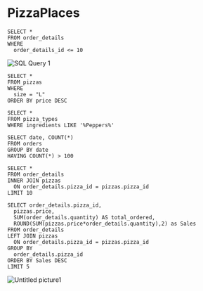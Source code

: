 # PizzaPlaces

```
SELECT * 
FROM order_details
WHERE 
  order_details_id <= 10
```
![SQL Query 1](https://user-images.githubusercontent.com/104281046/213899813-8754fbfd-7b70-4017-9140-ad1ab0e14751.png)

```
SELECT * 
FROM pizzas
WHERE  
  size = "L"
ORDER BY price DESC 
```

```
SELECT *
FROM pizza_types
WHERE ingredients LIKE '%Peppers%' 
```

```
SELECT date, COUNT(*)
FROM orders
GROUP BY date
HAVING COUNT(*) > 100
```

```
SELECT *
FROM order_details
INNER JOIN pizzas
  ON order_details.pizza_id = pizzas.pizza_id
LIMIT 10
```

```
SELECT order_details.pizza_id, 
  pizzas.price, 
  SUM(order_details.quantity) AS total_ordered, 
  ROUND(SUM(pizzas.price*order_details.quantity),2) as Sales
FROM order_details
LEFT JOIN pizzas
  ON order_details.pizza_id = pizzas.pizza_id 
GROUP BY 
  order_details.pizza_id
ORDER BY Sales DESC
LIMIT 5
```
![Untitled picture1](https://user-images.githubusercontent.com/104281046/213899657-0c27bbd3-1c93-4ec3-beb5-2b2a4828644e.png)
